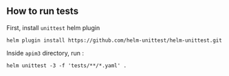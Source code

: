 ## How to run tests

First, install `unittest` helm plugin 

```shell
helm plugin install https://github.com/helm-unittest/helm-unittest.git
```

Inside `apim3` directory, run :

```shell
helm unittest -3 -f 'tests/**/*.yaml' .
```